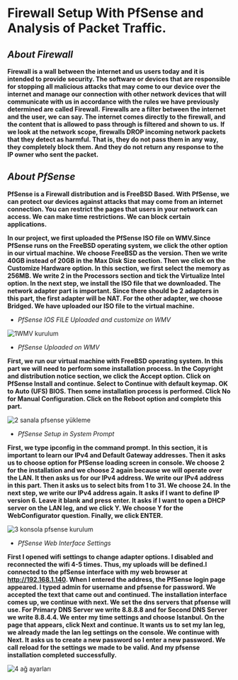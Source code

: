 # Firewall Setup With PfSense and Analysis of Packet Traffic.
## _About Firewall_

**Firewall is a wall between the internet and us users today and it is intended to provide security. The software or devices that are responsible for stopping all malicious attacks that may come to our device over the internet and manage our connection with other network devices that will communicate with us in accordance with the rules we have previously determined are called Firewall.**
**Firewalls are a filter between the internet and the user, we can say. The internet comes directly to the firewall, and the content that is allowed to pass through is filtered and shown to us.**
**If we look at the network scope, firewalls DROP incoming network packets that they detect as harmful. That is, they do not pass them in any way, they completely block them. And they do not return any response to the IP owner who sent the packet.**

## _About PfSense_

**PfSense is a Firewall distribution and is FreeBSD Based. With PfSense, we can protect our devices against attacks that may come from an internet connection. You can restrict the pages that users in your network can access. We can make time restrictions. We can block certain applications.**

**In our project, we first uploaded the PfSense ISO file on WMV.Since PfSense runs on the FreeBSD operating system, we click the other option in our virtual machine. We choose FreeBSD as the version. Then we write 40GB instead of 20GB in the Max Disk Size section. Then we click on the Customize Hardware option. In this section, we first select the memory as 256MB. We write 2 in the Processors section and tick the Virtualize Intel option. In the next step, we install the ISO file that we downloaded. The network adapter part is important. Since there should be 2 adapters in this part, the first adapter will be NAT. For the other adapter, we choose Bridged. We have uploaded our ISO file to the virtual machine.**
 * _PfSense IOS FILE Uploaded and customize on WMV_ 

![1WMV kurulum](https://user-images.githubusercontent.com/80758830/121806591-27fd4f00-cc59-11eb-9c58-62642fcbca15.gif)

 * _PfSense Uploaded on WMV_ 

**First, we run our virtual machine with FreeBSD operating system. In this part we will need to perform some installation process. In the Copyright and distribution notice section, we click the Accept option. Click on PfSense Install and continue. Select to Continue with default keymap. OK to Auto (UFS) BIOS. Then some installation process is performed. Click No for Manual Configuration. Click on the Reboot option and complete this part.**

![2 sanala pfsense yükleme](https://user-images.githubusercontent.com/80758830/121807481-030adb00-cc5d-11eb-8389-1f3e2c0827e1.gif)

* _PfSense Setup in System Prompt_


**First, we type ipconfig in the command prompt. In this section, it is important to learn our IPv4 and Default Gateway addresses. Then it asks us to choose option for PfSense loading screen in console. We choose 2 for the installation and we choose 2 again because we will operate over the LAN. It then asks us for our IPv4 address. We write our IPv4 address in this part. Then it asks us to select bits from 1 to 31. We choose 24. In the next step, we write our IPv4 address again. It asks if I want to define IP version 6. Leave it blank and press enter. It asks if I want to open a DHCP server on the LAN leg, and we click Y. We choose Y for the WebConfigurator question. Finally, we click ENTER.**

![3 konsola pfsense kurulum](https://user-images.githubusercontent.com/80758830/121808933-7879aa00-cc63-11eb-9dec-c1ead24897cf.gif)


* _PfSense Web Interface Settings_

**First I opened wifi settings to change adapter options. I disabled and reconnected the wifi 4-5 times. Thus, my uploads will be defined.I connected to the pfSense interface with my web browser at http://192.168.1.140. When I entered the address, the PfSense login page appeared. I typed admin for username and pfsense for password. We accepted the text that came out and continued. The installation interface comes up, we continue with next. We set the dns servers that pfsense will use. For Primary DNS Server we write 8.8.8.8 and for Second DNS Server we write 8.8.4.4. We enter my time settings and choose Istanbul. On the page that appears, click Next and continue. It wants us to set my lan leg, we already made the lan leg settings on the console. We continue with Next. It asks us to create a new password so I enter a new password. We call reload for the settings we made to be valid. And my pfsense installation completed successfully.**

![4 ağ ayarları](https://user-images.githubusercontent.com/80758830/121808712-7a8f3900-cc62-11eb-97c7-dac5d37cd5c2.gif)







